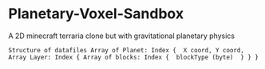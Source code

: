 # Planetary-Voxel-Sandbox
A 2D minecraft terraria clone but with gravitational planetary physics

  `Structure of datafiles
    Array of Planet: Index { 
      X coord, Y coord, Array Layer: Index {
                                              Array of blocks: Index {  blockType (byte)  }
                                            }
    }`
